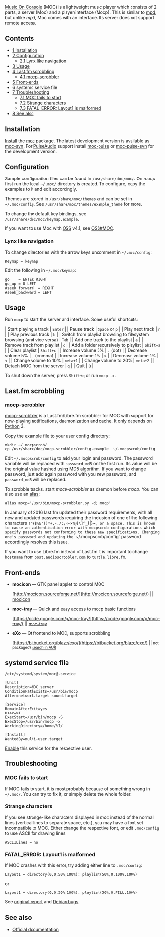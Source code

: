 [Music On Console](https://moc.daper.net/) (MOC) is a lightweight music player which consists of 2 parts, a server (Moc) and a player/interface (Mocp). This is similar to [mpd](/index.php/Mpd "Mpd"), but unlike *mpd*, Moc comes with an interface. Its server does not support remote access.

## Contents

*   [1 Installation](#Installation)
*   [2 Configuration](#Configuration)
    *   [2.1 Lynx like navigation](#Lynx_like_navigation)
*   [3 Usage](#Usage)
*   [4 Last.fm scrobbling](#Last.fm_scrobbling)
    *   [4.1 mocp-scrobbler](#mocp-scrobbler)
*   [5 Front-ends](#Front-ends)
*   [6 systemd service file](#systemd_service_file)
*   [7 Troubleshooting](#Troubleshooting)
    *   [7.1 MOC fails to start](#MOC_fails_to_start)
    *   [7.2 Strange characters](#Strange_characters)
    *   [7.3 FATAL_ERROR: Layout1 is malformed](#FATAL_ERROR:_Layout1_is_malformed)
*   [8 See also](#See_also)

## Installation

[Install](/index.php/Install "Install") the [moc](https://www.archlinux.org/packages/?name=moc) package. The latest development version is available as [moc-svn](https://aur.archlinux.org/packages/moc-svn/). For [PulseAudio](/index.php/PulseAudio "PulseAudio") support install [moc-pulse](https://aur.archlinux.org/packages/moc-pulse/) or [moc-pulse-svn](https://aur.archlinux.org/packages/moc-pulse-svn/) for the development version.

## Configuration

Sample configuration files can be found in `/usr/share/doc/moc/`. On *mocp* first run the local `~/.moc/` directory is created. To configure, copy the examples to it and edit accordingly.

Themes are stored in `/usr/share/moc/themes` and can be set in `~/.moc/config`. See `/usr/share/moc/themes/example_theme` for more.

To change the default key bindings, see `/usr/share/doc/moc/keymap.example`.

If you want to use Moc with [OSS](/index.php/OSS "OSS") v4.1, see [OSS#MOC](/index.php/OSS#MOC "OSS").

### Lynx like navigation

To change directories with the arrow keys uncomment in `~/.moc/config`:

```
Keymap = keymap

```

Edit the following in `~/.moc/keymap`:

```
go    = ENTER RIGHT
go_up = U LEFT
#seek_forward  = RIGHT
#seek_backward = LEFT

```

## Usage

Run `mocp` to start the server and interface. Some useful shortcuts:

| Start playing a track | `Enter` |
| Pause track | `Space` or `p` |
| Play next track | `n` |
| Play previous track | `b` |
| Switch from playlist browsing to
filesystem browsing (and vice versa) | `Tab` |
| Add one track to the playlist | `a` |
| Remove track from playlist | `d` |
| Add a folder recursively to playlist | `Shift+a` |
| Clear playlist | `Shift+c` |
| Increase volume 5% | `.` (dot) |
| Decrease volume 5% | `,` (comma) |
| Increase volume 1% | `>` |
| Decrease volume 1% | `<` |
| Change volume to 10% | `meta+1` |
| Change volume to 20% | `meta+2` |
| Detach MOC from the server | `q` |
| Quit | `Q` |

To shut down the server, press `Shift+q` or run `mocp -x`.

## Last.fm scrobbling

### mocp-scrobbler

[mocp-scrobbler](https://aur.archlinux.org/packages/mocp-scrobbler/) is a Last.fm/Libre.fm scrobbler for MOC with support for now-playing notifications, daemonization and cache. It only depends on [Python](/index.php/Python "Python") 3.

Copy the example file to your user config directory:

```
mkdir ~/.mocpscrob/
cp /usr/share/doc/mocp-scrobbler/config.example  ~/.mocpscrob/config

```

Edit `~/.mocpscrob/config` to add your login and password. The password variable will be replaced with `password_md5` on the first run. Its value will be the original value hashed using MD5 algorithm. If you want to change password, just add again password with you new password, and `password_md5` will be replaced.

To scrobble tracks, start *mocp-scrobbler* as daemon before *mocp*. You can also use an [alias](/index.php/Alias "Alias"):

```
alias mocp='/usr/bin/mocp-scrobbler.py -d; mocp'

```

In January of 2016 last.fm updated their password requirements, with all new and updated passwords requiring the inclusion of one of the following characters `!"#$%&'()*+,-./:;<=>?@[\]^_`{|}~`, or a space. This is known to cause an authentication error with mocpscrob configurations which specify passwords not conforming to these new specifications. Changing one's password and updating the `~/.mocpscrob/config` password accordingly resolves this issue.

If you want to use Libre.fm instead of Last.fm it is important to change `hostname` from `post.audioscrobbler.com` to `turtle.libre.fm`.

## Front-ends

*   **mocicon** — GTK panel applet to control MOC

	[http://mocicon.sourceforge.net/](http://mocicon.sourceforge.net/) || [mocicon](https://aur.archlinux.org/packages/mocicon/)

*   **moc-tray** — Quick and easy access to mocp basic functions

	[https://code.google.com/p/moc-tray/](https://code.google.com/p/moc-tray/) || [moc-tray](https://www.archlinux.org/packages/?name=moc-tray)

*   **eXo** — Qt frontend to MOC, supports scrobbling

	[https://bitbucket.org/blaze/exo/](https://bitbucket.org/blaze/exo/) || <small>not packaged? [search in AUR](https://aur.archlinux.org/packages/?K=exo)</small>

## systemd service file

 `/etc/systemd/system/moc@.service` 
```
[Unit]
Description=MOC server
ConditionPathExists=/usr/bin/mocp
After=network.target sound.target

[Service]
RemainAfterExit=yes
User=%I
ExecStart=/usr/bin/mocp -S
ExecStop=/usr/bin/mocp -x
WorkingDirectory=/home/%I/

[Install]
WantedBy=multi-user.target

```

[Enable](/index.php/Enable "Enable") this service for the respective user.

## Troubleshooting

### MOC fails to start

If MOC fails to start, it is most probably because of something wrong in `~/.moc/`. You can try to fix it, or simply delete the whole folder.

### Strange characters

If you see strange-like characters displayed in *moc* instead of the normal lines (vertical lines to separate space, etc.), you may have a font set incompatible to MOC. Either change the respective font, or edit `.moc/config` to use ASCII for drawing lines:

```
ASCIILines = no

```

### FATAL_ERROR: Layout1 is malformed

If MOC crashes with this error, try adding either line to `.moc/config`:

```
Layout1 = directory(0,0,50%,100%): playlist(50%,0,100%,100%)

```

or

```
Layout1 = directory(0,0,50%,100%): playlist(50%,0,FILL,100%)

```

See [original report](http://moc.daper.net/node/262) and [Debian bugs](https://bugs.debian.org/cgi-bin/bugreport.cgi?bug=485059).

## See also

*   [Official documentation](http://moc.daper.net/documentation)